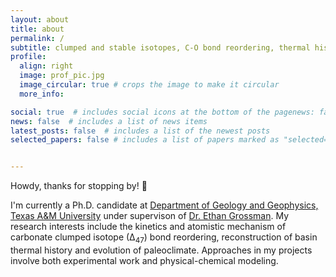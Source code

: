 ```yaml
---
layout: about
title: about
permalink: /
subtitle: clumped and stable isotopes, C-O bond reordering, thermal history and paleoclimate
profile:
  align: right
  image: prof_pic.jpg
  image_circular: true # crops the image to make it circular
  more_info: 

social: true  # includes social icons at the bottom of the pagenews: false  # includes a list of news items
news: false  # includes a list of news items
latest_posts: false  # includes a list of the newest posts
selected_papers: false # includes a list of papers marked as "selected={true}"


---
```

Howdy, thanks for stopping by! 👋

I'm currently a Ph.D. candidate at <a href="https://geogeo.tamu.edu/">Department of Geology and Geophysics, Texas A&M University</a> under supervison of [Dr. Ethan Grossman](https://geogeo.tamu.edu/people/profiles/faculty/grossmanethan.html). My research interests include the kinetics and atomistic mechanism of carbonate clumped isotope (∆<sub>47</sub>) bond reordering, reconstruction of basin thermal history and evolution of paleoclimate. Approaches in my projects involve both experimental work and physical-chemical modeling. 